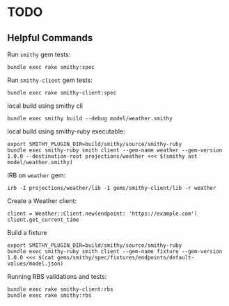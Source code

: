 # TODO

## Helpful Commands

Run `smithy` gem tests:
```
bundle exec rake smithy:spec
```

Run `smithy-client` gem tests:
```
bundle exec rake smithy-client:spec
```

local build using smithy cli
```
bundle exec smithy build --debug model/weather.smithy
```

local build using smithy-ruby executable:
```
export SMITHY_PLUGIN_DIR=build/smithy/source/smithy-ruby
bundle exec smithy-ruby smith client --gem-name weather --gem-version 1.0.0 --destination-root projections/weather <<< $(smithy ast model/weather.smithy)
```

IRB on `weather` gem:
```
irb -I projections/weather/lib -I gems/smithy-client/lib -r weather
```

Create a Weather client:
```
client = Weather::Client.new(endpoint: 'https://example.com')
client.get_current_time
```

Build a fixture
```
export SMITHY_PLUGIN_DIR=build/smithy/source/smithy-ruby
bundle exec smithy-ruby smith client --gem-name fixture --gem-version 1.0.0 <<< $(cat gems/smithy/spec/fixtures/endpoints/default-values/model.json)
```

Running RBS validations and tests:
```
bundle exec rake smithy-client:rbs
bundle exec rake smithy:rbs
```
